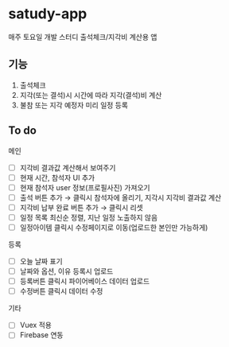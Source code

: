 # satudy-app
매주 토요일 개발 스터디 출석체크/지각비 계산용 앱

## 기능
1. 출석체크
2. 지각(또는 결석)시 시간에 따라 지각(결석)비 계산
3. 불참 또는 지각 예정자 미리 일정 등록

## To do
메인
- [ ] 지각비 결과값 계산해서 보여주기
- [ ] 현재 시간, 참석자 UI 추가
- [ ] 현재 참석자 user 정보(프로필사진) 가져오기
- [ ] 출석 버튼 추가 → 클릭시 참석자에 올리기, 지각시 지각비 결과값 계산
- [ ] 지각비 납부 완료 버튼 추가 → 클릭시 리셋
- [ ] 일정 목록 최신순 정렬, 지난 일정 노출하지 않음
- [ ] 일정아이템 클릭시 수정페이지로 이동(업로드한 본인만 가능하게)

등록
- [ ] 오늘 날짜 표기
- [ ] 날짜와 옵션, 이유 등록시 업로드
- [ ] 등록버튼 클릭시 파이어베이스 데이터 업로드
- [ ] 수정버튼 클릭시 데이터 수정

기타
- [ ] Vuex 적용
- [ ] Firebase 연동
